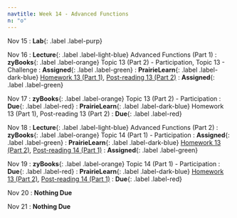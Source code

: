 ```yaml
---
navtitle: Week 14 - Advanced Functions
n: "o"
---
```


Nov 15
: **Lab**{: .label .label-purp} [](#)

Nov 16
: **Lecture**{: .label .label-light-blue} Advanced Functions (Part 1)
: **zyBooks**{: .label .label-orange} Topic 13 (Part 2) - Participation, Topic 13 - Challenge
    : **Assigned**{: .label .label-green}
: **PrairieLearn**{: .label .label-dark-blue} [Homework 13 (Part 1)](#), [Post-reading 13 (Part 2)](#)
    : **Assigned**{: .label .label-green}


Nov 17
: **zyBooks**{: .label .label-orange} Topic 13 (Part 2) - Participation
    : **Due**{: .label .label-red}
: **PrairieLearn**{: .label .label-dark-blue} Homework 13 (Part 1), Post-reading 13 (Part 2)
    : **Due**{: .label .label-red}


Nov 18
: **Lecture**{: .label .label-light-blue} Advanced Functions (Part 2)
: **zyBooks**{: .label .label-orange} Topic 14 (Part 1) - Participation
    : **Assigned**{: .label .label-green}
: **PrairieLearn**{: .label .label-dark-blue} [Homework 13 (Part 2)](#), [Post-reading 14 (Part 1)](#)
    : **Assigned**{: .label .label-green}

Nov 19
: **zyBooks**{: .label .label-orange} Topic 14 (Part 1) - Participation
    : **Due**{: .label .label-red}
: **PrairieLearn**{: .label .label-dark-blue} [Homework 13 (Part 2)](#), [Post-reading 14 (Part 1)](#)
    : **Due**{: .label .label-red}

Nov 20
: **Nothing Due**

Nov 21
: **Nothing Due**


